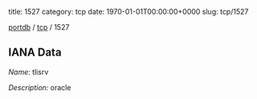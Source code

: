 title: 1527
category: tcp
date: 1970-01-01T00:00:00+0000
slug: tcp/1527

[portdb](/) / [tcp](/category/tcp.html) / 1527


## IANA Data

_Name:_ tlisrv

_Description:_ oracle

